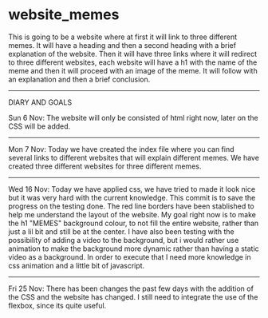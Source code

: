 # website_memes
This is going to be a website where at first it will link to three different
memes. It will have a heading and then a second heading with a brief explanation of the website.
Then it will have three links where it will redirect to three different websites, each website will have a 
h1 with the name of the meme and then it will proceed with an image of the meme. It will follow with an 
explanation and then a brief conclusion. 

_________________________________________________
DIARY AND GOALS


Sun 6 Nov:
	The website will only be consisted of html right now, later on the CSS will be added.

-------------------------------------------------

Mon 7 Nov:
	Today we have created the index file where you can find several links to different websites that will explain
	different memes. We have created three different websites for three different memes.

-------------------------------------------------

Wed 16 Nov:
	Today we have applied css, we have tried to made it look nice but it was very hard with the current knowledge.
	This commit is to save the progress on the testing done. The red line borders have been stablished to help me 
	understand the layout of the website. My goal right now is to make the h1 "MEMES" background colour, to not 
	fill the entire website, rather than just a lil bit and still be at the center. 
	I have also been testing with the possibility of adding a video to the background, but i would rather use 
	animation to make the background more dynamic rather than having a static video as a background. In order
	to execute that I need more knowledge in css animation and a little bit of javascript.

------------------------------------------------

Fri 25 Nov:
	There has been changes the past few days with the addition of the CSS and the website has changed. I still
	need to integrate the use of the flexbox, since its quite useful.
